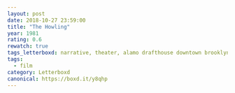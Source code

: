 ```yaml
---
layout: post 
date: 2018-10-27 23:59:00
title: "The Howling"
year: 1981
rating: 0.6
rewatch: true
tags_letterboxd: narrative, theater, alamo drafthouse downtown brooklyn, NYC, dismember the alamo, robtober
tags:
  - film
category: Letterboxd
canonical: https://boxd.it/y8qhp
---
```

